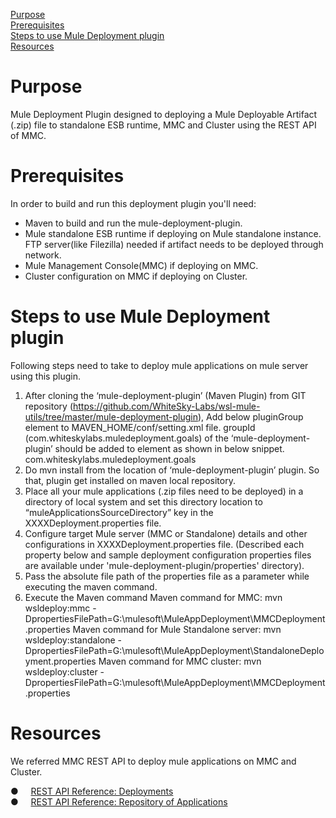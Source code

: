[Purpose](#purpose)  
[Prerequisites](#prerequisites)  
[Steps to use Mule Deployment plugin](#steps-to-use-mule-deployment-plugin)  
[Resources](#resources)

Purpose
=======

Mule Deployment Plugin designed to deploying a Mule Deployable Artifact (.zip) file to standalone ESB runtime, MMC and Cluster using the REST API of MMC.

Prerequisites
=============

In order to build and run this deployment plugin you'll need:  

* Maven to build and run the mule-deployment-plugin.
* Mule standalone ESB runtime if deploying on Mule standalone instance. FTP server(like Filezilla) needed if artifact needs to be deployed through network.
* Mule Management Console(MMC) if deploying on MMC.
* Cluster configuration on MMC if deploying on Cluster.

Steps to use Mule Deployment plugin
===================================
Following steps need to take to deploy mule applications on mule server using this plugin.

1. After cloning the ‘mule-deployment-plugin’ (Maven Plugin) from GIT repository (https://github.com/WhiteSky-Labs/wsl-mule-utils/tree/master/mule-deployment-plugin), Add below pluginGroup element to MAVEN_HOME/conf/setting.xml file. groupId (com.whiteskylabs.muledeployment.goals) of the ‘mule-deployment-plugin’ should be added to <pluginGroup> element as shown in below snippet. 
                 <pluginGroups>
                         <pluginGroup>com.whiteskylabs.muledeployment.goals</pluginGroup>
                 </pluginGroups>
2. Do mvn install from the location of ‘mule-deployment-plugin’ plugin. So that, plugin get installed on maven local repository.
3. Place all your mule applications (.zip files need to be deployed) in a directory of local system and set this directory location to “muleApplicationsSourceDirectory” key in the XXXXDeployment.properties file.
4. Configure target Mule server (MMC or Standalone) details and other configurations in XXXXDeployment.properties file. (Described each property below and sample deployment configuration properties files are available under 'mule-deployment-plugin/properties' directory). 
5. Pass the absolute file path of the properties file as a parameter while executing the maven command.
6. Execute the Maven command
          Maven command for MMC:       mvn wsldeploy:mmc -DpropertiesFilePath=G:\mulesoft\MuleAppDeployment\MMCDeployment.properties
          Maven command for Mule Standalone server:  mvn wsldeploy:standalone -DpropertiesFilePath=G:\mulesoft\MuleAppDeployment\StandaloneDeployment.properties
          Maven command for MMC cluster:  mvn wsldeploy:cluster -DpropertiesFilePath=G:\mulesoft\MuleAppDeployment\MMCDeployment.properties
		  
Resources
===========
We referred MMC REST API to deploy mule applications on MMC and Cluster.
		  
●     [REST API Reference: Deployments](http://www.mulesoft.org/documentation/display/current/Deployments)	
●     [REST API Reference: Repository of Applications](http://www.mulesoft.org/documentation/display/current/Repository+of+Applications)	
